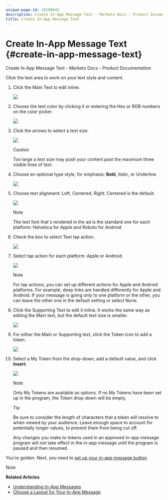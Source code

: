 ```yaml
---
unique-page-id: 10100642
description: Create In-App Message Text - Marketo Docs - Product Documentation
title: Create In-App Message Text
---
```


# Create In-App Message Text {#create-in-app-message-text}

Create In-App Message Text - Marketo Docs - Product Documentation

Click the text area to work on your text style and content.

1. Click the Main Text to edit inline.

   ![](assets/image2016-5-6-9-3a56-3a56.png)

1. Choose the text color by clicking it or entering the Hex or RGB numbers on the color picker.

   ![](assets/image2016-5-6-9-3a59-3a1.png)

1. Click the arrows to select a text size.

   ![](assets/image2016-5-6-10-3a6-3a51.png)

   >[!CAUTION]
   >
   >Too large a text size may push your content past the maximum three visible lines of text.

1. Choose an optional type style, for emphasis: **Bold**, *Italic*, or Underline.

   ![](assets/image2016-5-6-10-3a15-3a32.png)

1. Choose text alignment: Left, Centered, Right. Centered is the default.

   ![](assets/image2016-5-6-10-3a18-3a45.png)

   >[!NOTE]
   >
   >The text font that's rendered in the ad is the standard one for each platform: Helvetica for Apple and Roboto for Android

1. Check the box to select Text tap action.

   ![](assets/image2016-5-6-10-3a20-3a41.png)

1. Select tap action for each platform: Apple or Android.

   ![](assets/image2016-5-6-10-3a22-3a12.png)

   >[!NOTE]
   >
   >For tap actions, you can set up different actions for Apple and Android platforms. For example, deep links are handled differently for Apple and Android. If your message is going only to one platform or the other, you can leave the other one in the default setting or select None.

1. Click the Supporting Text to edit it inline. It works the same way as editing the Main text, but the default text size is smaller.

   ![](assets/image2016-5-6-10-3a26-3a27.png)

1. For either the Main or Supporting text, click the Token icon to add a token.

   ![](assets/image2016-5-6-10-3a29-3a2.png)

1. Select a My Token from the drop-down, add a default value, and click **Insert**.

   ![](assets/mytoken.png)

   >[!NOTE]
   >
   >Only My Tokens are available as options. If no My Tokens have been set up in the program, the Token drop-down will be empty.

   >[!TIP]
   >
   >Be sure to consider the length of characters that a token will resolve to when viewed by your audience. Leave enough space to account for potentially longer values, to prevent them from being cut off.

   Any changes you make to tokens used in an approved in-app message program will not take effect in the in-app message until the program is paused and then resumed.

You're golden. Next, you need to [set up your in-app message button](set-up-the-in-app-message-button.md).

>[!NOTE]
>
>**Related Articles**
>
>* [Understanding In-App Messages](../../../../product-docs/mobile-marketing/in-app-messages/understanding-in-app-messages.md)
>* [Choose a Layout for Your In-App Message](choose-a-layout-for-your-in-app-message.md)
>

